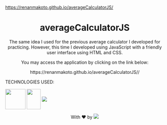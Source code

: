 https://renanmakoto.github.io/averageCalculatorJS/

<h1 align="center">averageCalculatorJS</h1>

<p align="center">The same idea I used for the previous average calculator I developed for practicing. However, this time I developed using JavaScript with a friendly user interface using HTML and CSS.</p>

<p align="center">You may access the application by clicking on the link below:</p>

<p align="center">https://renanmakoto.github.io/averageCalculatorJS//</p>


TECHNOLOGIES USED:

<a><img align="center" src="https://upload.wikimedia.org/wikipedia/commons/thumb/6/61/HTML5_logo_and_wordmark.svg/2048px-HTML5_logo_and_wordmark.svg.png" style="width: 64px; height: 64px;" /></a>
<a><img align="center" src="https://upload.wikimedia.org/wikipedia/commons/thumb/d/d5/CSS3_logo_and_wordmark.svg/1452px-CSS3_logo_and_wordmark.svg.png" style="width: 44px; height: 64px;" /></a>
<a target="_blank" href="https://developer.mozilla.org/en-US/docs/Web/JavaScript"><img align="center" src="https://upload.wikimedia.org/wikipedia/commons/thumb/6/6a/JavaScript-logo.png/64px-JavaScript-logo.png" /></a>


<p align="center">With ❤ by <img src=https://img.shields.io/badge/-dotExtension-black /> <p/>
